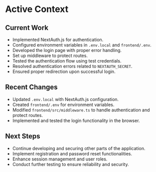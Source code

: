 # Active Context

## Current Work
- Implemented NextAuth.js for authentication.
- Configured environment variables in `.env.local` and `frontend/.env`.
- Developed the login page with proper error handling.
- Set up middleware to protect routes.
- Tested the authentication flow using test credentials.
- Resolved authentication errors related to `NEXTAUTH_SECRET`.
- Ensured proper redirection upon successful login.

## Recent Changes
- Updated `.env.local` with NextAuth.js configuration.
- Created `frontend/.env` for environment variables.
- Modified `frontend/src/middleware.ts` to handle authentication and protect routes.
- Implemented and tested the login functionality in the browser.

## Next Steps
- Continue developing and securing other parts of the application.
- Implement registration and password reset functionalities.
- Enhance session management and user roles.
- Conduct further testing to ensure reliability and security.
